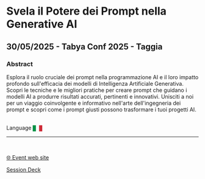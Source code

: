 # Svela il Potere dei Prompt nella Generative AI
## 30/05/2025 - Tabya Conf 2025 - Taggia
### Abstract
Esplora il ruolo cruciale dei prompt nella programmazione AI e il loro impatto profondo sull'efficacia dei modelli di Intelligenza Artificiale Generativa. Scopri le tecniche e le migliori pratiche per creare prompt che guidano i modelli AI a produrre risultati accurati, pertinenti e innovativi. Unisciti a noi per un viaggio coinvolgente e informativo nell'arte dell'ingegneria dei prompt e scopri come i prompt giusti possono trasformare i tuoi progetti AI.


<br/>
Language <img width="25" src="https://raw.githubusercontent.com/dpcons/DPCons/Dev/Resources/FlagItaly.svg" style="vertical-align:middle">
<br/>

---

<br/>
<p>
<a href="https://tabyaconf.dev/">🌐 Event web site</a>
</p>

<p>
<a href="https://github.com/dpcons/DPCons/blob/main/Decks/20250530-Svela%20il%20Potere%20dei%20Prompt%20nella%20Generative%20AI.pdf"  
target="_blank">Session Deck</a>
</a>
</p>
